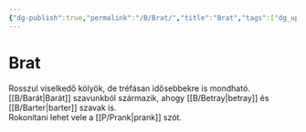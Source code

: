 ```yaml
---
{"dg-publish":true,"permalink":"/B/Brat/","title":"Brat","tags":["dg_uploaded"],"created":"2023-11-29T01:43","updated":"2023-11-29T01:43"}
---
```



# Brat

Rosszul viselkedő kölyök, de tréfásan idősebbekre is mondható. [[B/Barát\|Barát]] szavunkból származik, ahogy [[B/Betray\|betray]] és [[B/Barter\|barter]] szavak is.  
Rokonítani lehet vele a [[P/Prank\|prank]] szót.  